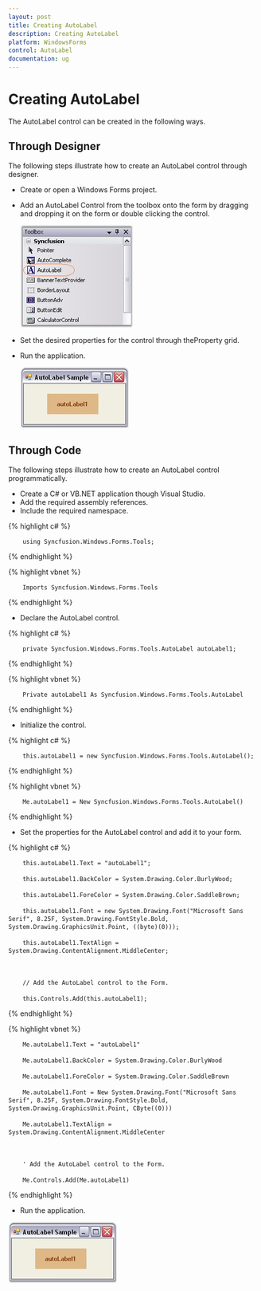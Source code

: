 ```yaml
---
layout: post
title: Creating AutoLabel
description: Creating AutoLabel
platform: WindowsForms
control: AutoLabel
documentation: ug
---
```


# Creating AutoLabel

The AutoLabel control can be created in the following ways.

## Through Designer

The following steps illustrate how to create an AutoLabel control through designer.

* Create or open a Windows Forms project.
* Add an AutoLabel Control from the toolbox onto the form by dragging and dropping it on the form or double clicking the control.

  ![](AutoLabel-Images/Overview_img5.jpg) 



* Set the desired properties for the control through theProperty grid.
* Run the application.

  ![](AutoLabel-Images/Overview_img6.jpg) 


## Through Code

The following steps illustrate how to create an AutoLabel control programmatically.

*  Create a C# or VB.NET application though Visual Studio.
*  Add the required assembly references.
*  Include the required namespace.

{% highlight c# %}



		using Syncfusion.Windows.Forms.Tools;
		
{% endhighlight %}


{% highlight vbnet %}



		Imports Syncfusion.Windows.Forms.Tools

{% endhighlight %}

*  Declare the AutoLabel control.

{% highlight c# %}

		private Syncfusion.Windows.Forms.Tools.AutoLabel autoLabel1;

{% endhighlight %}


{% highlight vbnet %}



		Private autoLabel1 As Syncfusion.Windows.Forms.Tools.AutoLabel
   
{% endhighlight %}


*  Initialize the control.

{% highlight c# %}


		this.autoLabel1 = new Syncfusion.Windows.Forms.Tools.AutoLabel();

{% endhighlight %}

{% highlight vbnet %}


		Me.autoLabel1 = New Syncfusion.Windows.Forms.Tools.AutoLabel()

{% endhighlight %}

*  Set the properties for the AutoLabel control and add it to your form.

{% highlight c# %}



		this.autoLabel1.Text = "autoLabel1";

		this.autoLabel1.BackColor = System.Drawing.Color.BurlyWood;

		this.autoLabel1.ForeColor = System.Drawing.Color.SaddleBrown;

		this.autoLabel1.Font = new System.Drawing.Font("Microsoft Sans Serif", 8.25F, System.Drawing.FontStyle.Bold, System.Drawing.GraphicsUnit.Point, ((byte)(0)));

		this.autoLabel1.TextAlign = System.Drawing.ContentAlignment.MiddleCenter;



		// Add the AutoLabel control to the Form.

		this.Controls.Add(this.autoLabel1);
  
{% endhighlight %}


{% highlight vbnet %}



		Me.autoLabel1.Text = "autoLabel1"

		Me.autoLabel1.BackColor = System.Drawing.Color.BurlyWood

		Me.autoLabel1.ForeColor = System.Drawing.Color.SaddleBrown

		Me.autoLabel1.Font = New System.Drawing.Font("Microsoft Sans Serif", 8.25F, System.Drawing.FontStyle.Bold, System.Drawing.GraphicsUnit.Point, CByte((0)))

		Me.autoLabel1.TextAlign = System.Drawing.ContentAlignment.MiddleCenter



		' Add the AutoLabel control to the Form.

		Me.Controls.Add(Me.autoLabel1)

{% endhighlight %}

*  Run the application.

  ![](AutoLabel-Images/Overview_img6.jpg)

